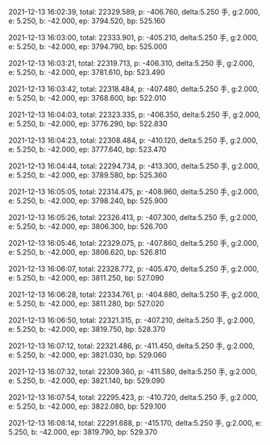 2021-12-13 16:02:39, total: 22329.589, p: -406.760, delta:5.250 手, g:2.000, e: 5.250, b: -42.000, ep: 3794.520, bp: 525.160

2021-12-13 16:03:00, total: 22333.901, p: -405.210, delta:5.250 手, g:2.000, e: 5.250, b: -42.000, ep: 3794.790, bp: 525.000

2021-12-13 16:03:21, total: 22319.713, p: -406.310, delta:5.250 手, g:2.000, e: 5.250, b: -42.000, ep: 3781.610, bp: 523.490

2021-12-13 16:03:42, total: 22318.484, p: -407.480, delta:5.250 手, g:2.000, e: 5.250, b: -42.000, ep: 3768.600, bp: 522.010

2021-12-13 16:04:03, total: 22323.335, p: -406.350, delta:5.250 手, g:2.000, e: 5.250, b: -42.000, ep: 3776.290, bp: 522.830

2021-12-13 16:04:23, total: 22308.484, p: -410.120, delta:5.250 手, g:2.000, e: 5.250, b: -42.000, ep: 3777.640, bp: 523.470

2021-12-13 16:04:44, total: 22294.734, p: -413.300, delta:5.250 手, g:2.000, e: 5.250, b: -42.000, ep: 3789.580, bp: 525.360

2021-12-13 16:05:05, total: 22314.475, p: -408.960, delta:5.250 手, g:2.000, e: 5.250, b: -42.000, ep: 3798.240, bp: 525.900

2021-12-13 16:05:26, total: 22326.413, p: -407.300, delta:5.250 手, g:2.000, e: 5.250, b: -42.000, ep: 3806.300, bp: 526.700

2021-12-13 16:05:46, total: 22329.075, p: -407.860, delta:5.250 手, g:2.000, e: 5.250, b: -42.000, ep: 3806.620, bp: 526.810

2021-12-13 16:06:07, total: 22328.772, p: -405.470, delta:5.250 手, g:2.000, e: 5.250, b: -42.000, ep: 3811.250, bp: 527.090

2021-12-13 16:06:28, total: 22334.761, p: -404.880, delta:5.250 手, g:2.000, e: 5.250, b: -42.000, ep: 3811.280, bp: 527.020

2021-12-13 16:06:50, total: 22321.315, p: -407.210, delta:5.250 手, g:2.000, e: 5.250, b: -42.000, ep: 3819.750, bp: 528.370

2021-12-13 16:07:12, total: 22321.486, p: -411.450, delta:5.250 手, g:2.000, e: 5.250, b: -42.000, ep: 3821.030, bp: 529.060

2021-12-13 16:07:32, total: 22309.360, p: -411.580, delta:5.250 手, g:2.000, e: 5.250, b: -42.000, ep: 3821.140, bp: 529.090

2021-12-13 16:07:54, total: 22295.423, p: -410.720, delta:5.250 手, g:2.000, e: 5.250, b: -42.000, ep: 3822.080, bp: 529.100

2021-12-13 16:08:14, total: 22291.688, p: -415.170, delta:5.250 手, g:2.000, e: 5.250, b: -42.000, ep: 3819.790, bp: 529.370